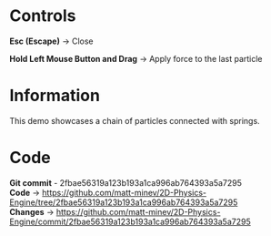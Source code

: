 # Controls

**Esc (Escape)** → Close

**Hold Left Mouse Button and Drag** → Apply force to the last particle

# Information

This demo showcases a chain of particles connected with springs.

# Code

**Git commit** - 2fbae56319a123b193a1ca996ab764393a5a7295  
**Code** → https://github.com/matt-minev/2D-Physics-Engine/tree/2fbae56319a123b193a1ca996ab764393a5a7295  
**Changes** → https://github.com/matt-minev/2D-Physics-Engine/commit/2fbae56319a123b193a1ca996ab764393a5a7295
